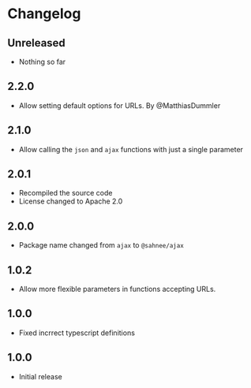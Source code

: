 # Changelog

## Unreleased

- Nothing so far

## 2.2.0

- Allow setting default options for URLs. By @MatthiasDummler

## 2.1.0

- Allow calling the `json` and `ajax` functions with just a single parameter

## 2.0.1

- Recompiled the source code
- License changed to Apache 2.0

## 2.0.0

- Package name changed from `ajax` to `@sahnee/ajax`

## 1.0.2

- Allow more flexible parameters in functions accepting URLs.

## 1.0.0

- Fixed incrrect typescript definitions

## 1.0.0

- Initial release
